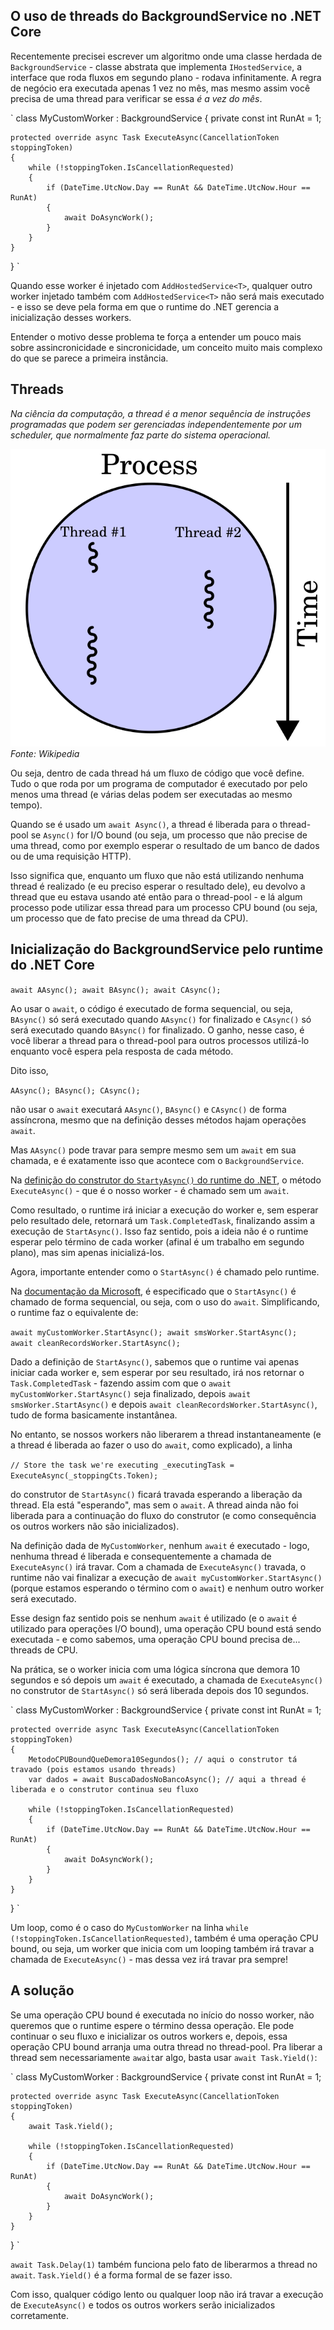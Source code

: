 ## O uso de threads do BackgroundService no .NET Core  

Recentemente precisei escrever um algoritmo onde uma classe herdada de `BackgroundService` - classe abstrata que implementa `IHostedService`, a interface que roda fluxos em segundo plano - rodava infinitamente. A regra de negócio era executada apenas 1 vez no mês, mas mesmo assim você precisa de uma thread para verificar se essa _é a vez do mês_.

`
class MyCustomWorker : BackgroundService
{
    private const int RunAt = 1;

    protected override async Task ExecuteAsync(CancellationToken stoppingToken)
    {
        while (!stoppingToken.IsCancellationRequested)
        {
            if (DateTime.UtcNow.Day == RunAt && DateTime.UtcNow.Hour == RunAt)
            {
                await DoAsyncWork();
            }
        }
    }
}
`

Quando esse worker é injetado com `AddHostedService<T>`, qualquer outro worker injetado também com `AddHostedService<T>` não será mais executado - e isso se deve pela forma em que o runtime do .NET gerencia a inicialização desses workers.

Entender o motivo desse problema te força a entender um pouco mais sobre assincronicidade e sincronicidade, um conceito muito mais complexo do que se parece a primeira instância.

## Threads

_Na ciência da computação, a thread é a menor sequência de instruções programadas que podem ser gerenciadas independentemente por um scheduler, que normalmente faz parte do sistema operacional._

![alt text](/images/2025-05-15-background-services-dotnet/thread.png)
_Fonte: Wikipedia_

Ou seja, dentro de cada thread há um fluxo de código que você define. Tudo o que roda por um programa de computador é executado por pelo menos uma thread (e várias delas podem ser executadas ao mesmo tempo).

Quando se é usado um `await Async()`, a thread é liberada para o thread-pool se `Async()` for I/O bound (ou seja, um processo que não precise de uma thread, como por exemplo esperar o resultado de um banco de dados ou de uma requisição HTTP).

Isso significa que, enquanto um fluxo que não está utilizando nenhuma thread é realizado (e eu preciso esperar o resultado dele), eu devolvo a thread que eu estava usando até então para o thread-pool - e lá algum processo pode utilizar essa thread para um processo CPU bound (ou seja, um processo que de fato precise de uma thread da CPU).

## Inicialização do BackgroundService pelo runtime do .NET Core

 `
 await AAsync();
 await BAsync();
 await CAsync();
 `

 Ao usar o `await`, o código é executado de forma sequencial, ou seja, `BAsync()` só será executado quando `AAsync()` for finalizado e `CAsync()` só será executado quando `BAsync()` for finalizado. O ganho, nesse caso, é você liberar a thread para o thread-pool para outros processos utilizá-lo enquanto você espera pela resposta de cada método.

 Dito isso,

 `
AAsync();
BAsync();
CAsync();
 `

 não usar o `await` executará `AAsync()`, `BAsync()` e `CAsync()` de forma assíncrona, mesmo que na definição desses métodos hajam operações `await`.

Mas `AAsync()` pode travar para sempre mesmo sem um `await` em sua chamada, e é exatamente isso que acontece com o `BackgroundService`.

Na [definição do construtor do `StartyAsync()` do runtime do .NET](https://github.com/dotnet/runtime/blob/e3ffd343ad5bd3a999cb9515f59e6e7a777b2c34/src/libraries/Microsoft.Extensions.Hosting.Abstractions/src/BackgroundService.cs#L37), o método `ExecuteAsync()` - que é o nosso worker - é chamado sem um `await`.

Como resultado, o runtime irá iniciar a execução do worker e, sem esperar pelo resultado dele, retornará um `Task.CompletedTask`, finalizando assim a execução de `StartAsync()`. Isso faz sentido, pois a ideia não é o runtime esperar pelo término de cada worker (afinal é um trabalho em segundo plano), mas sim apenas inicializá-los.

Agora, importante entender como o `StartAsync()` é chamado pelo runtime.

Na [documentação da Microsoft](https://learn.microsoft.com/en-us/aspnet/core/fundamentals/host/hosted-services?view=aspnetcore-9.0&tabs=visual-studio#:~:text=StartAsync%20should%20be%20limited%20to%20short%20running%20tasks%20because%20hosted%20services%20are%20run%20sequentially%2C%20and%20no%20further%20services%20are%20started%20until%20StartAsync%20runs%20to%20completion.), é especificado que o `StartAsync()` é chamado de forma sequencial, ou seja, com o uso do `await`. Simplificando, o runtime faz o equivalente de:

`
await myCustomWorker.StartAsync();
await smsWorker.StartAsync(); 
await cleanRecordsWorker.StartAsync(); 
`

Dado a definição de `StartAsync()`, sabemos que o runtime vai apenas iniciar cada worker e, sem esperar por seu resultado, irá nos retornar o `Task.CompletedTask` - fazendo assim com que o `await myCustomWorker.StartAsync()` seja finalizado, depois `await smsWorker.StartAsync()` e depois `await cleanRecordsWorker.StartAsync()`, tudo de forma basicamente instantânea.

No entanto, se nossos workers não liberarem a thread instantaneamente (e a thread é liberada ao fazer o uso do `await`, como explicado), a linha

`
// Store the task we're executing
_executingTask = ExecuteAsync(_stoppingCts.Token);
`

do construtor de `StartAsync()` ficará travada esperando a liberação da thread. Ela está "esperando", mas sem o `await`. A thread ainda não foi liberada para a continuação do fluxo do construtor (e como consequência os outros workers não são inicializados).

Na definição dada de `MyCustomWorker`, nenhum `await` é executado - logo, nenhuma thread é liberada e consequentemente a chamada de `ExecuteAsync()` irá travar. Com a chamada de `ExecuteAsync()` travada, o runtime não vai finalizar a execução de `await myCustomWorker.StartAsync()` (porque estamos esperando o término com o `await`) e nenhum outro worker será executado.

Esse design faz sentido pois se nenhum `await` é utilizado (e o `await` é utilizado para operações I/O bound), uma operação CPU bound está sendo executada - e como sabemos, uma operação CPU bound precisa de... threads de CPU.

Na prática, se o worker inicia com uma lógica síncrona que demora 10 segundos e só depois um `await` é executado, a chamada de `ExecuteAsync()` no construtor de `StartAsync()` só será liberada depois dos 10 segundos.

`
class MyCustomWorker : BackgroundService
{
    private const int RunAt = 1;

    protected override async Task ExecuteAsync(CancellationToken stoppingToken)
    {
        MetodoCPUBoundQueDemora10Segundos(); // aqui o construtor tá travado (pois estamos usando threads)
        var dados = await BuscaDadosNoBancoAsync(); // aqui a thread é liberada e o construtor continua seu fluxo

        while (!stoppingToken.IsCancellationRequested)
        {
            if (DateTime.UtcNow.Day == RunAt && DateTime.UtcNow.Hour == RunAt)
            {
                await DoAsyncWork();
            }
        }
    }
}
`

Um loop, como é o caso do `MyCustomWorker` na linha `while (!stoppingToken.IsCancellationRequested)`, também é uma operação CPU bound, ou seja, um worker que inicia com um looping também irá travar a chamada de `ExecuteAsync()` - mas dessa vez irá travar pra sempre!

## A solução

Se uma operação CPU bound é executada no início do nosso worker, não queremos que o runtime espere o término dessa operação. Ele pode continuar o seu fluxo e inicializar os outros workers e, depois, essa operação CPU bound arranja uma outra thread no thread-pool. Pra liberar a thread sem necessariamente `await`ar algo, basta usar `await Task.Yield()`:

`
class MyCustomWorker : BackgroundService
{
    private const int RunAt = 1;

    protected override async Task ExecuteAsync(CancellationToken stoppingToken)
    {
        await Task.Yield();

        while (!stoppingToken.IsCancellationRequested)
        {
            if (DateTime.UtcNow.Day == RunAt && DateTime.UtcNow.Hour == RunAt)
            {
                await DoAsyncWork();
            }
        }
    }
}
`

`await Task.Delay(1)` também funciona pelo fato de liberarmos a thread no `await`. `Task.Yield()` é a forma formal de se fazer isso.

Com isso, qualquer código lento ou qualquer loop não irá travar a execução de `ExecuteAsync()` e todos os outros workers serão inicializados corretamente.